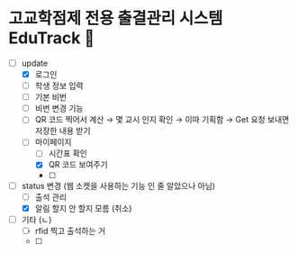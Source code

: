# 고교학점제 전용 출결관리 시스템 EduTrack 📖

- [ ]  update
    - [x]  로그인
    - [ ]  학생 정보 입력
    - [ ]  기본 비번
    - [ ]  비번 변경 기능
    - [ ]  QR 코드 찍어서 계산 → 몇 교시 인지 확인 → 이따 기획함 → Get 요청 보내면 저장한 내용 받기
    - [ ]  마이페이지
        - [ ]  시간표 확인
        - [x]  QR 코드 보여주기
        - [ ]  
- [ ]  status 변경 (웹 소켓을 사용하는 기능 인 줄 알았으나 아님)
    - [ ]  출석 관리
    - [X]  알림 할지 안 할지 모름 (취소)
- [ ] 기타 (ㄴ)
    - [ ]  rfid 찍고 출석하는 거
    - [ ]  